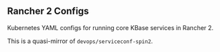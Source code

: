 ## Rancher 2 Configs

Kubernetes YAML configs for running core KBase services in Rancher 2.

This is a quasi-mirror of `devops/serviceconf-spin2`.
